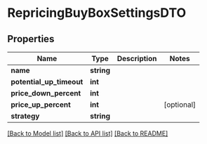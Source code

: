 # RepricingBuyBoxSettingsDTO

## Properties
Name | Type | Description | Notes
------------ | ------------- | ------------- | -------------
**name** | **string** |  | 
**potential_up_timeout** | **int** |  | 
**price_down_percent** | **int** |  | 
**price_up_percent** | **int** |  | [optional] 
**strategy** | **string** |  | 

[[Back to Model list]](../README.md#documentation-for-models) [[Back to API list]](../README.md#documentation-for-api-endpoints) [[Back to README]](../README.md)


